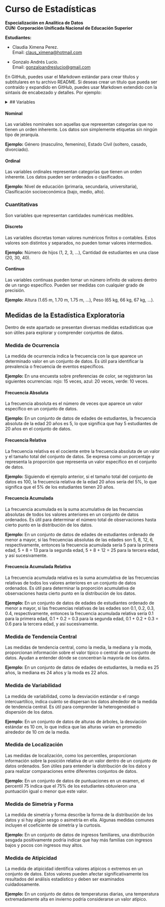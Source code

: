# Curso de Estadísticas 
**Especialización en Analítica de Datos**  
**CUN: Corporación Unificada Nacional de Educación Superior**

**Estudiantes:**
- Claudia Ximena Perez.  
  Email: claus_ximena@hotmail.com
  
- Gonzalo Andrés Lucio.  
  Email: gonzaloandreslucio@gmail.com


En GitHub, puedes usar el Markdown estándar para crear títulos y subtitulares en tu archivo README. Si deseas crear un título que pueda ser contraído y expandido en GitHub, puedes usar Markdown extendido con la sintaxis de encabezado y detalles. Por ejemplo:


<details>
    <summary>
        ## Variables
    </summary>
    <details>
        <summary>
        ### Cualitativas 
        </summary>
        Son variables que describen características o cualidades de un individuo u objeto, sin asignarles un valor numérico específico.
    </details>
</details>

#### Nominal
Las variables nominales son aquellas que representan categorías que no tienen un orden inherente. Los datos son simplemente etiquetas sin ningún tipo de jerarquía.

**Ejemplo:** Género (masculino, femenino), Estado Civil (soltero, casado, divorciado).

#### Ordinal
Las variables ordinales representan categorías que tienen un orden inherente. Los datos pueden ser ordenados o clasificados.

**Ejemplo:** Nivel de educación (primaria, secundaria, universitaria), Clasificación socioeconómica (bajo, medio, alto).

### Cuantitativas 
Son variables que representan cantidades numéricas medibles.

#### Discreto
Las variables discretas toman valores numéricos finitos o contables. Estos valores son distintos y separados, no pueden tomar valores intermedios.

**Ejemplo:** Número de hijos (1, 2, 3, ...), Cantidad de estudiantes en una clase (20, 30, 40).

#### Continuo
Las variables continuas pueden tomar un número infinito de valores dentro de un rango específico. Pueden ser medidas con cualquier grado de precisión.

**Ejemplo:** Altura (1.65 m, 1.70 m, 1.75 m, ...), Peso (65 kg, 66 kg, 67 kg, ...).


## Medidas de la Estadística Exploratoria

Dentro de este apartado se presentan diversas medidas estadísticas que son útiles para explorar y comprender conjuntos de datos.

### Medida de Ocurrencia

La medida de ocurrencia indica la frecuencia con la que aparece un determinado valor en un conjunto de datos. Es útil para identificar la prevalencia o frecuencia de eventos específicos.

**Ejemplo:** En una encuesta sobre preferencias de color, se registraron las siguientes ocurrencias: rojo: 15 veces, azul: 20 veces, verde: 10 veces.

#### Frecuencia Absoluta

La frecuencia absoluta es el número de veces que aparece un valor específico en un conjunto de datos.

**Ejemplo:** En un conjunto de datos de edades de estudiantes, la frecuencia absoluta de la edad 20 años es 5, lo que significa que hay 5 estudiantes de 20 años en el conjunto de datos.

#### Frecuencia Relativa

La frecuencia relativa es el cociente entre la frecuencia absoluta de un valor y el tamaño total del conjunto de datos. Se expresa como un porcentaje y representa la proporción que representa un valor específico en el conjunto de datos.

**Ejemplo:** Siguiendo el ejemplo anterior, si el tamaño total del conjunto de datos es 100, la frecuencia relativa de la edad 20 años sería del 5%, lo que significa que el 5% de los estudiantes tienen 20 años.

#### Frecuencia Acumulada

La frecuencia acumulada es la suma acumulativa de las frecuencias absolutas de todos los valores anteriores en un conjunto de datos ordenados. Es útil para determinar el número total de observaciones hasta cierto punto en la distribución de los datos.

**Ejemplo:** En un conjunto de datos de edades de estudiantes ordenado de menor a mayor, si las frecuencias absolutas de las edades son 5, 8, 12, 6, respectivamente, entonces la frecuencia acumulada sería 5 para la primera edad, 5 + 8 = 13 para la segunda edad, 5 + 8 + 12 = 25 para la tercera edad, y así sucesivamente.


#### Frecuencia Acumulada Relativa

La frecuencia acumulada relativa es la suma acumulativa de las frecuencias relativas de todos los valores anteriores en un conjunto de datos ordenados. Es útil para determinar la proporción acumulativa de observaciones hasta cierto punto en la distribución de los datos.

**Ejemplo:** En un conjunto de datos de edades de estudiantes ordenado de menor a mayor, si las frecuencias relativas de las edades son 0.1, 0.2, 0.3, 0.4, respectivamente, entonces la frecuencia acumulada relativa sería 0.1 para la primera edad, 0.1 + 0.2 = 0.3 para la segunda edad, 0.1 + 0.2 + 0.3 = 0.6 para la tercera edad, y así sucesivamente.


### Medida de Tendencia Central

Las medidas de tendencia central, como la media, la mediana y la moda, proporcionan información sobre el valor típico o central de un conjunto de datos. Ayudan a entender dónde se concentran la mayoría de los datos.

**Ejemplo:** En un conjunto de datos de edades de estudiantes, la media es 25 años, la mediana es 24 años y la moda es 22 años.

### Medida de Variabilidad

La medida de variabilidad, como la desviación estándar o el rango intercuartílico, indica cuánto se dispersan los datos alrededor de la medida de tendencia central. Es útil para comprender la heterogeneidad o dispersión de los datos.

**Ejemplo:** En un conjunto de datos de alturas de árboles, la desviación estándar es 10 cm, lo que indica que las alturas varían en promedio alrededor de 10 cm de la media.

### Medida de Localización

Las medidas de localización, como los percentiles, proporcionan información sobre la posición relativa de un valor dentro de un conjunto de datos ordenados. Son útiles para entender la distribución de los datos y para realizar comparaciones entre diferentes conjuntos de datos.

**Ejemplo:** En un conjunto de datos de puntuaciones en un examen, el percentil 75 indica que el 75% de los estudiantes obtuvieron una puntuación igual o menor que este valor.

### Medida de Simetría y Forma

La medida de simetría y forma describe la forma de la distribución de los datos y si hay algún sesgo o asimetría en ella. Algunas medidas comunes incluyen el coeficiente de simetría y la curtosis.

**Ejemplo:** En un conjunto de datos de ingresos familiares, una distribución sesgada positivamente podría indicar que hay más familias con ingresos bajos y pocos con ingresos muy altos.

### Medida de Atipicidad

La medida de atipicidad identifica valores atípicos o extremos en un conjunto de datos. Estos valores pueden afectar significativamente los resultados del análisis estadístico y deben ser examinados cuidadosamente.

**Ejemplo:** En un conjunto de datos de temperaturas diarias, una temperatura extremadamente alta en invierno podría considerarse un valor atípico.
